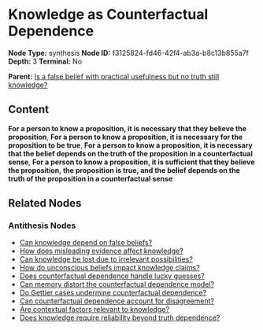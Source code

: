 # Knowledge as Counterfactual Dependence

**Node Type:** synthesis
**Node ID:** f3125824-fd46-42f4-ab3a-b8c13b855a7f
**Depth:** 3
**Terminal:** No

**Parent:** [Is a false belief with practical usefulness but no truth still knowledge?](is-a-false-belief-with-practical-usefulness-but-no-truth-still-knowledge-antithesis-2fa690fe-cac5-4ed1-a628-d46183b65bcc.md)

## Content

**For a person to know a proposition, it is necessary that they believe the proposition**, **For a person to know a proposition, it is necessary for the proposition to be true**, **For a person to know a proposition, it is necessary that the belief depends on the truth of the proposition in a counterfactual sense**, **For a person to know a proposition, it is sufficient that they believe the proposition, the proposition is true, and the belief depends on the truth of the proposition in a counterfactual sense**

## Related Nodes

### Antithesis Nodes

- [Can knowledge depend on false beliefs?](can-knowledge-depend-on-false-beliefs-antithesis-e894dc83-2473-4968-ad29-cb1eccccb362.md)
- [How does misleading evidence affect knowledge?](how-does-misleading-evidence-affect-knowledge-antithesis-70758862-8769-49a4-9610-5dbdb0e46f9c.md)
- [Can knowledge be lost due to irrelevant possibilities?](can-knowledge-be-lost-due-to-irrelevant-possibilities-antithesis-11d2b6c0-7d98-4eb4-9b78-a6031480b234.md)
- [How do unconscious beliefs impact knowledge claims?](how-do-unconscious-beliefs-impact-knowledge-claims-antithesis-788c81f8-8902-410a-ba4a-d46892e5171b.md)
- [Does counterfactual dependence handle lucky guesses?](does-counterfactual-dependence-handle-lucky-guesses-antithesis-ca68ef82-43c7-4cf1-a41c-97d2aea4441e.md)
- [Can memory distort the counterfactual dependence model?](can-memory-distort-the-counterfactual-dependence-model-antithesis-a8f049f5-1bd7-41cd-9f7c-1530b4923002.md)
- [Do Gettier cases undermine counterfactual dependence?](do-gettier-cases-undermine-counterfactual-dependence-antithesis-c1a7e2e5-e59b-4505-b639-da1542cef951.md)
- [Can counterfactual dependence account for disagreement?](can-counterfactual-dependence-account-for-disagreement-antithesis-a85873c1-2a61-454a-be60-785faeeefe4a.md)
- [Are contextual factors relevant to knowledge?](are-contextual-factors-relevant-to-knowledge-antithesis-478fe1c2-2f80-4357-8e1e-953b970457b4.md)
- [Does knowledge require reliability beyond truth dependence?](does-knowledge-require-reliability-beyond-truth-dependence-antithesis-5b09d481-4b23-41ff-b7a1-c3815934e296.md)
